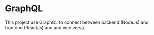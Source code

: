 # GraphQL
This project use GraphQL to connect between backend (NodeJs) and frontend (ReactJs) and and vice versa. 
